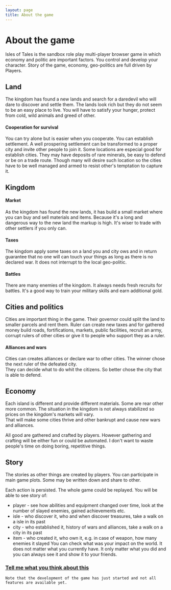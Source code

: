 ```yaml
---
layout: page
title: About the game
---
```

# About the game
Isles of Tales is the sandbox role play multi-player browser game in which economy and politic are important factors. 
You control and develop your character. Story of the game, economy, geo-politics are full driven by Players.

## Land
The kingdom has found a new lands and search for a daredevil who will dare to discover and settle them.
The lands look rich but they do not seem to be an easy place to live. You will have to satisfy your hunger, 
protect from cold, wild animals and greed of other.

#### Cooperation for survival
You can try alone but is easier when you cooperate. You can establish settlement.
A well prospering settlement can be transformed to a proper city and invite other people to join it.
Some locations are especial good for establish cities. They may have deposits of rare minerals, be easy to defend or be on a trade route.
Though many will desire such location so the cities have to be well managed and armed to resist other's temptation to capture it.  

## Kingdom
#### Market
As the kingdom has found the new lands, it has build a small market where you can buy and sell materials and items.
Because it's a long and dangerous way to the new land the markup is high.
It's wiser to trade with other settlers if you only can.

#### Taxes
The kingdom apply some taxes on a land you and city ows and in return guarantee that no one will can touch your things as long as there is no declared war.
It does not interrupt to the local geo-politic.

#### Battles
There are many enemies of the kingdom. It always needs fresh recruits for battles. It's a good way to train your military skills and earn additional gold.

## Cities and politics
Cities are important thing in the game. Their governor could split the land to smaller parcels and rent them.
Ruler can create new taxes and for gathered money build roads, fortifications, markets, public facilities, recruit an army, 
corrupt rulers of other cities or give it to people who support they as a ruler.

#### Alliances and wars
Cities can creates alliances or declare war to other cities. The winner chose the next ruler of the defeated city.  
They can decide what to do whit the citizens. So better chose the city that is able to defend.

## Economy
Each island is different and provide different materials. Some are rear other more common.
The situation in the kingdom is not always stabilized so prices on the kingdom's markets will vary.  
That will make some cities thrive and other bankrupt and cause new wars and alliances.

All good are gathered and crafted by players. However gathering and crafting will be either fun or could be automated.
I don't want to waste people's time on doing boring, repetitive things.

## Story
The stories as other things are created by players. You can participate in main game plots.
Some may be written down and share to other.

Each action is persisted. The whole game could be replayed. 
You will be able to see story of:
- player - see how abilities and equipment changed over time, look at the number of slayed enemies, gained achievements etc.
- isle - who discover it, who and when discover treasures, take a walk on a isle in its past
- city - who established it, history of wars and alliances, take a walk on a city in its past
- item - who created it, who own it, e.g. in case of weapon, how many enemies it slayed
You can check what was your impact on the world. 
It does not matter what you currently have. It only matter what you did and you can always see it and show it to your friends.

### [Tell me what you think about this](mailto:contact+about-game@islesoftales.com)


`Note that the development of the game has just started and not all features are available yet.`